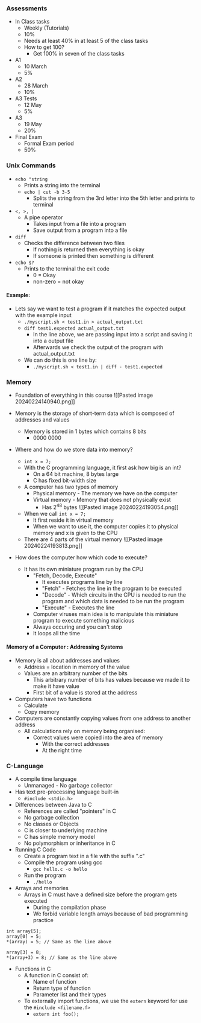 ### Assessments
- In Class tasks
	- Weekly (Tutorials)
	- 10%
	- Needs at least 40% in at least 5 of the class tasks
	- How to get 100?
		- Get 100% in seven of the class tasks
- A1
	- 10 March
	- 5%
- A2
	- 28 March
	- 10%
- A3 Tests
	- 12 May
	- 5%
- A3
	- 19 May
	- 20%
- Final Exam
	- Formal Exam period
	- 50%

### Unix Commands
- `echo "string`
	- Prints a string into the terminal
	- `echo | cut -b 3-5`
		- Splits the string from the 3rd letter into the 5th letter and prints to terminal
- `<, >, |`
	- A pipe operator
		- Takes input from a file into a program
		- Save output from a program into a file
- `diff`
	- Checks the difference between two files
		- If nothing is returned then everything is okay
		- If someone is printed then something is different
- `echo $?`
	- Prints to the terminal the exit code
		- 0 = Okay
		- non-zero = not okay
#### Example:
- Lets say we want to test a program if it matches the expected output with the example input
	- `./myscript.sh < test1.in > actual_output.txt`
	- `diff test1.expected actual_output.txt`
		- In the line above, we are passing input into a script and saving it into a output file
		- Afterwards we check the output of the program with actual_output.txt
	- We can do this is one line by:
		- `./myscript.sh < test1.in | diff - test1.expected`

### Memory
- Foundation of everything in this course
![[Pasted image 20240224140940.png]]

- Memory is the storage of short-term data which is composed of addresses and values
	- Memory is stored in 1 bytes which contains 8 bits
		- 0000 0000
- Where and how do we store data into memory?
	- `int x = 7;`
	- With the C programming language, it first ask how big is an int?
		- On a 64 bit machine, 8 bytes large
		- C has fixed bit-width size
	- A computer has two types of memory
		- Physical memory - The memory we have on the computer
		- Virtual memory - Memory that does not physically exist
			- Has $2^{48}$ bytes
 ![[Pasted image 20240224193054.png]]
	- When we call `int x = 7;`
		- It first reside it in virtual memory 
		- When we want to use it, the computer copies it to physical memory and x is given to the CPU
	- There are 4 parts of the virtual memory
		![[Pasted image 20240224193813.png]]
- How does the computer how which code to execute?
	- It has its own miniature program run by the CPU
		- "Fetch, Decode, Execute"
			- It executes programs line by line
			- "Fetch" - Fetches the line in the program to be executed
			- "Decode" - Which circuits in the CPU is needed to run the program and which data is needed to be run the program
			- "Execute" - Executes the line
		- Computer viruses main idea is to manipulate this miniature program to execute something malicious
		- Always occuring and you can't stop
		- It loops all the time
#### Memory of a Computer : Addressing Systems
- Memory is all about addresses and values
	- Address = location in memory of the value
	- Values are an arbitrary number of the bits
		- This arbitrary number of bits has values because we made it to make it have value
		- First bit of a value is stored at the address
- Computers have two functions
	- Calculate
	- Copy memory
- Computers are constantly copying values from one address to another address
	- All calculations rely on memory being organised:
		- Correct values were copied into the area of memory
			- With the correct addresses
			- At the right time
### C-Language
- A compile time language
	- Unmanaged - No garbage collector
- Has text pre-processing language built-in
	- `#include <stdio.h>`
- Differences between Java to C
	- References are called "pointers" in C
	- No garbage collection
	- No classes or Objects
	- C is closer to underlying machine
	- C has simple memory model
	- No polymorphism or inheritance in C
- Running C Code
	- Create a program text in a file with the suffix ".c"
	- Compile the program using gcc
		- `gcc hello.c -o hello`
	- Run the program
		- `./hello`
- Arrays and memories
	- Arrays in C must have a defined size before the program gets executed
		- During the compilation phase
		- We forbid variable length arrays because of bad programming practice
```
int array[5];
array[0] = 5;
*(array) = 5; // Same as the line above

array[3] = 8;
*(array+3) = 8; // Same as the line above
```
- Functions in C
	- A function in C consist of:
		- Name of function
		- Return type of function
		- Parameter list and their types
	- To externally import functions, we use the `extern` keyword for use the `#include <filename.f>`
		- `extern int foo();`
	